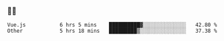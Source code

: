### 👨‍💻

<!--START_SECTION:waka-->

```text
Vue.js           6 hrs 5 mins    ██████████▓░░░░░░░░░░░░░░   42.80 %
Other            5 hrs 18 mins   █████████▒░░░░░░░░░░░░░░░   37.38 %
```

<!--END_SECTION:waka-->
